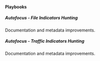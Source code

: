 
#### Playbooks

##### Autofocus - File Indicators Hunting

Documentation and metadata improvements.
##### Autofocus - Traffic Indicators Hunting

Documentation and metadata improvements.
